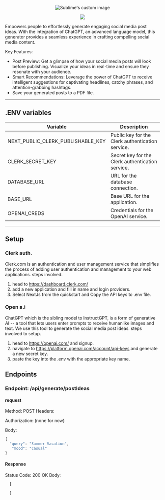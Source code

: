 <p align="center">
  <img src="https://github.com/codedevbrad/chatGPT__Post_generator/assets/46296577/75f54e61-6df1-4411-b9e4-4019928a0f8c" alt="Sublime's custom image" />
</p>

<p align="center">
  <a href="https://skillicons.dev">
    <img src="https://skills.thijs.gg/icons?i=nextjs,ts,tailwind,postman" />
  </a>
</p>

<div>
  Empowers people to effortlessly generate engaging social media post ideas. With the integration of ChatGPT, an advanced language model, this generator provides a seamless experience in crafting compelling social media content.

  Key Features:
  
  * Post Preview: Get a glimpse of how your social media posts will look before publishing. Visualize your ideas in real-time and ensure they resonate with your audience.
  * Smart Recommendations: Leverage the power of ChatGPT to receive intelligent suggestions for captivating headlines, catchy phrases, and attention-grabbing hashtags.
  * Save your generated posts to a PDF file.
</div>

---


## .ENV variables
| Variable                 | Description                               |
|--------------------------|-------------------------------------------|
| NEXT_PUBLIC_CLERK_PUBLISHABLE_KEY | Public key for the Clerk authentication service. |
| CLERK_SECRET_KEY         | Secret key for the Clerk authentication service. |
| DATABASE_URL             | URL for the database connection.            |
| BASE_URL                 | Base URL for the application.               |
| OPENAI_CREDS             | Credentials for the OpenAI service.         |


---

## Setup

### Clerk auth.
Clerk.com is an authentication and user management service that simplifies the process of adding user authentication and management to your web applications.
steps involved.
1. head to https://dashboard.clerk.com/
2. add a new application and fill in name and login providers.
3. Select NextJs from the quickstart and Copy the API keys to .env file.

### Open a.i
ChatGPT which is the sibling model to InstructGPT, is a form of generative AI -- a tool that lets users enter prompts to receive humanlike images and text. We use this tool to generate the social media post ideas.
steps involved to setup.
1. head to https://openai.com/ and signup.
2. navigate to https://platform.openai.com/account/api-keys and generate a new secret key.
3. paste the key into the .env with the appropriate key name.


## Endpoints
 

### Endpoint: /api/generate/postIdeas

#### request
Method: POST
Headers:

Authorization: (none for now)

Body:
```javascript
{
  "query": "Summer Vacation",
   "mood": "casual"
}
```
#### Response
Status Code: 200 OK
Body:
```javascript
  [

  ]
```